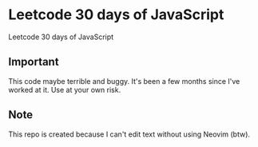 # Leetcode 30 days of JavaScript

Leetcode 30 days of JavaScript

## Important

This code maybe terrible and buggy. It's been a few months since I've worked at it. Use at your own risk.

## Note

This repo is created because I can't edit text without using Neovim (btw).

